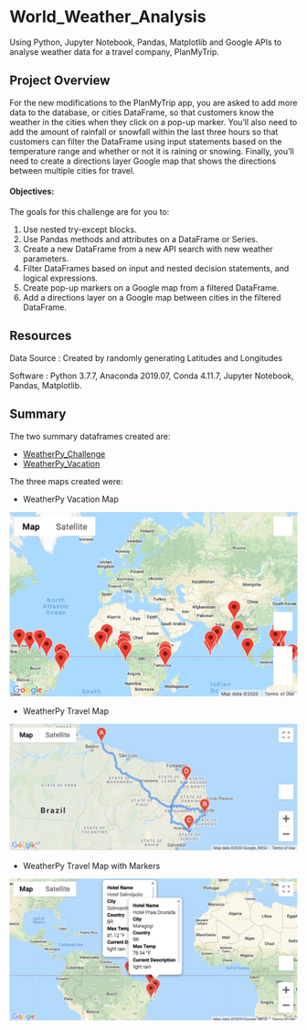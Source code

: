 # World_Weather_Analysis

Using Python, Jupyter Notebook, Pandas, Matplotlib and Google APIs to analyse weather data for a travel company, PlanMyTrip.

## Project Overview

For the new modifications to the PlanMyTrip app, you are asked to add more data to the database, or cities DataFrame, so that customers know the weather in the cities when they click on a pop-up marker. You’ll also need to add the amount of rainfall or snowfall within the last three hours so that customers can filter the DataFrame using input statements based on the temperature range and whether or not it is raining or snowing. Finally, you’ll need to create a directions layer Google map that shows the directions between multiple cities for travel.

#### Objectives:

The goals for this challenge are for you to:
1. Use nested try-except blocks.
2. Use Pandas methods and attributes on a DataFrame or Series.
3. Create a new DataFrame from a new API search with new weather parameters.
4. Filter DataFrames based on input and nested decision statements, and logical expressions.
5. Create pop-up markers on a Google map from a filtered DataFrame.
6. Add a directions layer on a Google map between cities in the filtered DataFrame.

## Resources

Data Source : Created by randomly generating Latitudes and Longitudes

Software : Python 3.7.7, Anaconda 2019.07, Conda 4.11.7, Jupyter Notebook, Pandas, Matplotlib. 

## Summary

The two summary dataframes created are:
  - [WeatherPy_Challenge](weather_data/WeatherPy_challenge.csv)
  - [WeatherPy_Vacation](weather_data/WeatherPy_vacation.csv)
  
The three maps created were:

  - WeatherPy Vacation Map
  
  ![](weather_data/WeatherPy_vacation_map.png)
  
  - WeatherPy Travel Map
  
  ![](weather_data/WeatherPy_travel_map.png)
  
  - WeatherPy Travel Map with Markers
  
  ![](weather_data/WeatherPy_travel_map_markers.png)
